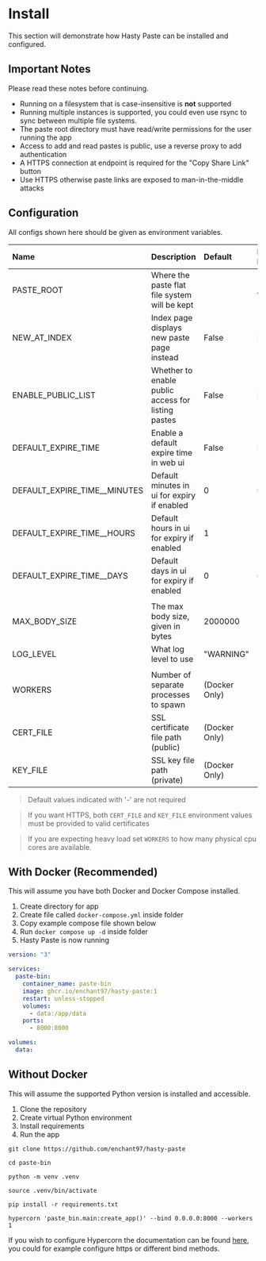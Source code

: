 # Install
This section will demonstrate how Hasty Paste can be installed and configured.

## Important Notes
Please read these notes before continuing.

- Running on a filesystem that is case-insensitive is **not** supported
- Running multiple instances is supported, you could even use rsync to sync between multiple file systems.
- The paste root directory must have read/write permissions for the user running the app
- Access to add and read pastes is public, use a reverse proxy to add authentication
- A HTTPS connection at endpoint is required for the "Copy Share Link" button
- Use HTTPS otherwise paste links are exposed to man-in-the-middle attacks

## Configuration
All configs shown here should be given as environment variables.

| Name                         | Description                                        | Default       | Docker Default |
| :--------------------------- | :------------------------------------------------- | :------------ | :------------- |
| PASTE_ROOT                   | Where the paste flat file system will be kept      |               | /app/data      |
| NEW_AT_INDEX                 | Index page displays new paste page instead         | False         | False          |
| ENABLE_PUBLIC_LIST           | Whether to enable public access for listing pastes | False         | False          |
| DEFAULT_EXPIRE_TIME          | Enable a default expire time in web ui             | False         | False          |
| DEFAULT_EXPIRE_TIME__MINUTES | Default minutes in ui for expiry if enabled        | 0             | 0              |
| DEFAULT_EXPIRE_TIME__HOURS   | Default hours in ui for expiry if enabled          | 1             | 1              |
| DEFAULT_EXPIRE_TIME__DAYS    | Default days in ui for expiry if enabled           | 0             | 0              |
|                              |                                                    |               |                |
| MAX_BODY_SIZE                | The max body size, given in bytes                  | 2000000       | 2000000        |
| LOG_LEVEL                    | What log level to use                              | "WARNING"     | "WARNING"      |
|                              |                                                    |               |                |
| WORKERS                      | Number of separate processes to spawn              | (Docker Only) | 1              |
| CERT_FILE                    | SSL certificate file path (public)                 | (Docker Only) | -              |
| KEY_FILE                     | SSL key file path (private)                        | (Docker Only) | -              |

> Default values indicated with '-' are not required

> If you want HTTPS, both `CERT_FILE` and `KEY_FILE` environment values must be provided to valid certificates

> If you are expecting heavy load set `WORKERS` to how many physical cpu cores are available.


## With Docker (Recommended)
This will assume you have both Docker and Docker Compose installed.

1. Create directory for app
2. Create file called `docker-compose.yml` inside folder
3. Copy example compose file shown below
4. Run `docker compose up -d` inside folder
5. Hasty Paste is now running

```yml
version: "3"

services:
  paste-bin:
    container_name: paste-bin
    image: ghcr.io/enchant97/hasty-paste:1
    restart: unless-stopped
    volumes:
      - data:/app/data
    ports:
      - 8000:8000

volumes:
  data:
```

## Without Docker
This will assume the supported Python version is installed and accessible.

1. Clone the repository
2. Create virtual Python environment
3. Install requirements
4. Run the app

```
git clone https://github.com/enchant97/hasty-paste

cd paste-bin

python -m venv .venv

source .venv/bin/activate

pip install -r requirements.txt

hypercorn 'paste_bin.main:create_app()' --bind 0.0.0.0:8000 --workers 1
```

If you wish to configure Hypercorn the documentation can be found [here](https://pgjones.gitlab.io/hypercorn/), you could for example configure https or different bind methods.
